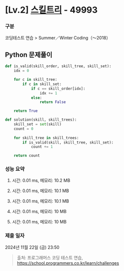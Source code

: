 # [Lv.2] [스킬트리](https://school.programmers.co.kr/learn/courses/30/lessons/49993?language=python3) - 49993 

### 구분

코딩테스트 연습 > Summer／Winter Coding（～2018）

## Python 문제풀이

```py
def is_valid(skill_order, skill_tree, skill_set):    
    idx = 0

    for c in skill_tree:
        if c in skill_set:
            if c == skill_order[idx]:
                idx += 1
            else:
                return False

    return True

def solution(skill, skill_trees):    
    skill_set = set(skill)
    count = 0
    
    for skill_tree in skill_trees:
        if is_valid(skill, skill_tree, skill_set):
            count += 1

    return count
```

### 성능 요약

1. 시간: 0.01 ms, 메모리: 10.2 MB

2. 시간: 0.01 ms, 메모리: 10.1 MB
3. 시간: 0.01 ms, 메모리: 10.1 MB
4. 시간: 0.01 ms, 메모리: 10 MB
5. 시간: 0.01 ms, 메모리: 10 MB

### 제출 일자

2024년 11월 22일 (금) 23:50

> 출처: 프로그래머스 코딩 테스트 연습, https://school.programmers.co.kr/learn/challenges